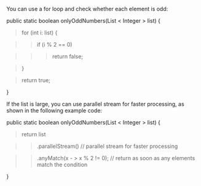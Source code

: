 You can use a for loop and check whether each element is odd:

public static boolean onlyOddNumbers(List \< Integer > list) {

> for (int i: list) {

> > if (i % 2 == 0)

> > > return false;

> }

> return true;

}

If the list is large, you can use parallel stream for faster processing,
as shown in the following example code:

public static boolean onlyOddNumbers(List \< Integer > list) {

> return list

> > .parallelStream() // parallel stream for faster processing

> > .anyMatch(x - \> x % 2 != 0); // return as soon as any elements
> > match the condition

}